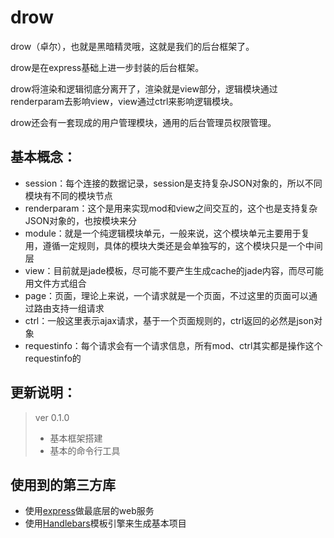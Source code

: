 # drow
drow（卓尔），也就是黑暗精灵哦，这就是我们的后台框架了。

drow是在express基础上进一步封装的后台框架。

drow将渲染和逻辑彻底分离开了，渲染就是view部分，逻辑模块通过renderparam去影响view，view通过ctrl来影响逻辑模块。

drow还会有一套现成的用户管理模块，通用的后台管理员权限管理。

基本概念：
---
* session：每个连接的数据记录，session是支持复杂JSON对象的，所以不同模块有不同的模块节点
* renderparam：这个是用来实现mod和view之间交互的，这个也是支持复杂JSON对象的，也按模块来分
* module：就是一个纯逻辑模块单元，一般来说，这个模块单元主要用于复用，遵循一定规则，具体的模块大类还是会单独写的，这个模块只是一个中间层
* view：目前就是jade模板，尽可能不要产生生成cache的jade内容，而尽可能用文件方式组合
* page：页面，理论上来说，一个请求就是一个页面，不过这里的页面可以通过路由支持一组请求
* ctrl：一般这里表示ajax请求，基于一个页面规则的，ctrl返回的必然是json对象
* requestinfo：每个请求会有一个请求信息，所有mod、ctrl其实都是操作这个requestinfo的

更新说明：
---

> ver 0.1.0
> 
> * 基本框架搭建
> * 基本的命令行工具


使用到的第三方库
---

* 使用[express](http://expressjs.com/)做最底层的web服务
* 使用[Handlebars](http://handlebarsjs.com/)模板引擎来生成基本项目